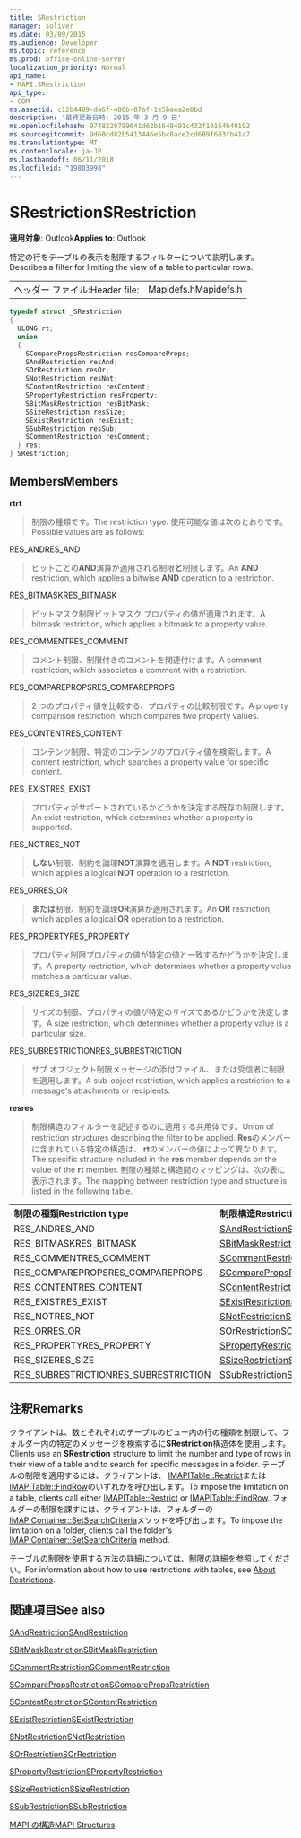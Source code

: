 ```yaml
---
title: SRestriction
manager: soliver
ms.date: 03/09/2015
ms.audience: Developer
ms.topic: reference
ms.prod: office-online-server
localization_priority: Normal
api_name:
- MAPI.SRestriction
api_type:
- COM
ms.assetid: c12b4409-da6f-480b-87af-1e5baea2e8bd
description: '最終更新日時: 2015 年 3 月 9 日'
ms.openlocfilehash: 9748229799641d62b1649491c432f10164b49192
ms.sourcegitcommit: 9d60cd82b5413446e5bc8ace2cd689f683fb41a7
ms.translationtype: MT
ms.contentlocale: ja-JP
ms.lasthandoff: 06/11/2018
ms.locfileid: "19803998"
---
```

# <a name="srestriction"></a><span data-ttu-id="54c27-103">SRestriction</span><span class="sxs-lookup"><span data-stu-id="54c27-103">SRestriction</span></span>

  
  
<span data-ttu-id="54c27-104">**適用対象**: Outlook</span><span class="sxs-lookup"><span data-stu-id="54c27-104">**Applies to**: Outlook</span></span> 
  
<span data-ttu-id="54c27-105">特定の行をテーブルの表示を制限するフィルターについて説明します。</span><span class="sxs-lookup"><span data-stu-id="54c27-105">Describes a filter for limiting the view of a table to particular rows.</span></span> 
  
|||
|:-----|:-----|
|<span data-ttu-id="54c27-106">ヘッダー ファイル:</span><span class="sxs-lookup"><span data-stu-id="54c27-106">Header file:</span></span>  <br/> |<span data-ttu-id="54c27-107">Mapidefs.h</span><span class="sxs-lookup"><span data-stu-id="54c27-107">Mapidefs.h</span></span>  <br/> |
   
```cpp
typedef struct _SRestriction
{
  ULONG rt;
  union
  {
    SComparePropsRestriction resCompareProps;
    SAndRestriction resAnd;
    SOrRestriction resOr;
    SNotRestriction resNot;
    SContentRestriction resContent;
    SPropertyRestriction resProperty;
    SBitMaskRestriction resBitMask;
    SSizeRestriction resSize;
    SExistRestriction resExist;
    SSubRestriction resSub;
    SCommentRestriction resComment;
  } res;
} SRestriction;

```

## <a name="members"></a><span data-ttu-id="54c27-108">Members</span><span class="sxs-lookup"><span data-stu-id="54c27-108">Members</span></span>

 <span data-ttu-id="54c27-109">**rt**</span><span class="sxs-lookup"><span data-stu-id="54c27-109">**rt**</span></span>
  
> <span data-ttu-id="54c27-110">制限の種類です。</span><span class="sxs-lookup"><span data-stu-id="54c27-110">The restriction type.</span></span> <span data-ttu-id="54c27-111">使用可能な値は次のとおりです。</span><span class="sxs-lookup"><span data-stu-id="54c27-111">Possible values are as follows:</span></span> 
    
<span data-ttu-id="54c27-112">RES_AND</span><span class="sxs-lookup"><span data-stu-id="54c27-112">RES_AND</span></span> 
  
> <span data-ttu-id="54c27-113">ビットごとの**AND**演算が適用される制限**と**制限します。</span><span class="sxs-lookup"><span data-stu-id="54c27-113">An **AND** restriction, which applies a bitwise **AND** operation to a restriction.</span></span> 
    
<span data-ttu-id="54c27-114">RES_BITMASK</span><span class="sxs-lookup"><span data-stu-id="54c27-114">RES_BITMASK</span></span> 
  
> <span data-ttu-id="54c27-115">ビットマスク制限ビットマスク プロパティの値が適用されます。</span><span class="sxs-lookup"><span data-stu-id="54c27-115">A bitmask restriction, which applies a bitmask to a property value.</span></span>
    
<span data-ttu-id="54c27-116">RES_COMMENT</span><span class="sxs-lookup"><span data-stu-id="54c27-116">RES_COMMENT</span></span> 
  
> <span data-ttu-id="54c27-117">コメント制限、制限付きのコメントを関連付けます。</span><span class="sxs-lookup"><span data-stu-id="54c27-117">A comment restriction, which associates a comment with a restriction.</span></span>
    
<span data-ttu-id="54c27-118">RES_COMPAREPROPS</span><span class="sxs-lookup"><span data-stu-id="54c27-118">RES_COMPAREPROPS</span></span> 
  
> <span data-ttu-id="54c27-119">2 つのプロパティ値を比較する、プロパティの比較制限です。</span><span class="sxs-lookup"><span data-stu-id="54c27-119">A property comparison restriction, which compares two property values.</span></span>
    
<span data-ttu-id="54c27-120">RES_CONTENT</span><span class="sxs-lookup"><span data-stu-id="54c27-120">RES_CONTENT</span></span> 
  
> <span data-ttu-id="54c27-121">コンテンツ制限、特定のコンテンツのプロパティ値を検索します。</span><span class="sxs-lookup"><span data-stu-id="54c27-121">A content restriction, which searches a property value for specific content.</span></span>
    
<span data-ttu-id="54c27-122">RES_EXIST</span><span class="sxs-lookup"><span data-stu-id="54c27-122">RES_EXIST</span></span> 
  
> <span data-ttu-id="54c27-123">プロパティがサポートされているかどうかを決定する既存の制限します。</span><span class="sxs-lookup"><span data-stu-id="54c27-123">An exist restriction, which determines whether a property is supported.</span></span>
    
<span data-ttu-id="54c27-124">RES_NOT</span><span class="sxs-lookup"><span data-stu-id="54c27-124">RES_NOT</span></span> 
  
> <span data-ttu-id="54c27-125">**しない**制限、制約を論理**NOT**演算を適用します。</span><span class="sxs-lookup"><span data-stu-id="54c27-125">A **NOT** restriction, which applies a logical **NOT** operation to a restriction.</span></span> 
    
<span data-ttu-id="54c27-126">RES_OR</span><span class="sxs-lookup"><span data-stu-id="54c27-126">RES_OR</span></span> 
  
> <span data-ttu-id="54c27-127">**または**制限、制約を論理**OR**演算が適用されます。</span><span class="sxs-lookup"><span data-stu-id="54c27-127">An **OR** restriction, which applies a logical **OR** operation to a restriction.</span></span> 
    
<span data-ttu-id="54c27-128">RES_PROPERTY</span><span class="sxs-lookup"><span data-stu-id="54c27-128">RES_PROPERTY</span></span> 
  
> <span data-ttu-id="54c27-129">プロパティ制限プロパティの値が特定の値と一致するかどうかを決定します。</span><span class="sxs-lookup"><span data-stu-id="54c27-129">A property restriction, which determines whether a property value matches a particular value.</span></span>
    
<span data-ttu-id="54c27-130">RES_SIZE</span><span class="sxs-lookup"><span data-stu-id="54c27-130">RES_SIZE</span></span> 
  
> <span data-ttu-id="54c27-131">サイズの制限、プロパティの値が特定のサイズであるかどうかを決定します。</span><span class="sxs-lookup"><span data-stu-id="54c27-131">A size restriction, which determines whether a property value is a particular size.</span></span>
    
<span data-ttu-id="54c27-132">RES_SUBRESTRICTION</span><span class="sxs-lookup"><span data-stu-id="54c27-132">RES_SUBRESTRICTION</span></span> 
  
> <span data-ttu-id="54c27-133">サブ オブジェクト制限メッセージの添付ファイル、または受信者に制限を適用します。</span><span class="sxs-lookup"><span data-stu-id="54c27-133">A sub-object restriction, which applies a restriction to a message's attachments or recipients.</span></span>
    
 <span data-ttu-id="54c27-134">**res**</span><span class="sxs-lookup"><span data-stu-id="54c27-134">**res**</span></span>
  
> <span data-ttu-id="54c27-135">制限構造のフィルターを記述するのに適用する共用体です。</span><span class="sxs-lookup"><span data-stu-id="54c27-135">Union of restriction structures describing the filter to be applied.</span></span> <span data-ttu-id="54c27-136">**Res**のメンバーに含まれている特定の構造は、 **rt**のメンバーの値によって異なります。</span><span class="sxs-lookup"><span data-stu-id="54c27-136">The specific structure included in the **res** member depends on the value of the **rt** member.</span></span> <span data-ttu-id="54c27-137">制限の種類と構造間のマッピングは、次の表に表示されます。</span><span class="sxs-lookup"><span data-stu-id="54c27-137">The mapping between restriction type and structure is listed in the following table.</span></span> 
    
|||
|:-----|:-----|
|<span data-ttu-id="54c27-138">**制限の種類**</span><span class="sxs-lookup"><span data-stu-id="54c27-138">**Restriction type**</span></span> <br/> |<span data-ttu-id="54c27-139">**制限構造**</span><span class="sxs-lookup"><span data-stu-id="54c27-139">**Restriction structure**</span></span> <br/> |
|<span data-ttu-id="54c27-140">RES_AND</span><span class="sxs-lookup"><span data-stu-id="54c27-140">RES_AND</span></span>  <br/> |[<span data-ttu-id="54c27-141">SAndRestriction</span><span class="sxs-lookup"><span data-stu-id="54c27-141">SAndRestriction</span></span>](sandrestriction.md) <br/> |
|<span data-ttu-id="54c27-142">RES_BITMASK</span><span class="sxs-lookup"><span data-stu-id="54c27-142">RES_BITMASK</span></span>  <br/> |[<span data-ttu-id="54c27-143">SBitMaskRestriction</span><span class="sxs-lookup"><span data-stu-id="54c27-143">SBitMaskRestriction</span></span>](sbitmaskrestriction.md) <br/> |
|<span data-ttu-id="54c27-144">RES_COMMENT</span><span class="sxs-lookup"><span data-stu-id="54c27-144">RES_COMMENT</span></span>  <br/> |[<span data-ttu-id="54c27-145">SCommentRestriction</span><span class="sxs-lookup"><span data-stu-id="54c27-145">SCommentRestriction</span></span>](scommentrestriction.md) <br/> |
|<span data-ttu-id="54c27-146">RES_COMPAREPROPS</span><span class="sxs-lookup"><span data-stu-id="54c27-146">RES_COMPAREPROPS</span></span>  <br/> |[<span data-ttu-id="54c27-147">SComparePropsRestriction</span><span class="sxs-lookup"><span data-stu-id="54c27-147">SComparePropsRestriction</span></span>](scomparepropsrestriction.md) <br/> |
|<span data-ttu-id="54c27-148">RES_CONTENT</span><span class="sxs-lookup"><span data-stu-id="54c27-148">RES_CONTENT</span></span>  <br/> |[<span data-ttu-id="54c27-149">SContentRestriction</span><span class="sxs-lookup"><span data-stu-id="54c27-149">SContentRestriction</span></span>](scontentrestriction.md) <br/> |
|<span data-ttu-id="54c27-150">RES_EXIST</span><span class="sxs-lookup"><span data-stu-id="54c27-150">RES_EXIST</span></span>  <br/> |[<span data-ttu-id="54c27-151">SExistRestriction</span><span class="sxs-lookup"><span data-stu-id="54c27-151">SExistRestriction</span></span>](sexistrestriction.md) <br/> |
|<span data-ttu-id="54c27-152">RES_NOT</span><span class="sxs-lookup"><span data-stu-id="54c27-152">RES_NOT</span></span>  <br/> |[<span data-ttu-id="54c27-153">SNotRestriction</span><span class="sxs-lookup"><span data-stu-id="54c27-153">SNotRestriction</span></span>](snotrestriction.md) <br/> |
|<span data-ttu-id="54c27-154">RES_OR</span><span class="sxs-lookup"><span data-stu-id="54c27-154">RES_OR</span></span>  <br/> |[<span data-ttu-id="54c27-155">SOrRestriction</span><span class="sxs-lookup"><span data-stu-id="54c27-155">SOrRestriction</span></span>](sorrestriction.md) <br/> |
|<span data-ttu-id="54c27-156">RES_PROPERTY</span><span class="sxs-lookup"><span data-stu-id="54c27-156">RES_PROPERTY</span></span>  <br/> |[<span data-ttu-id="54c27-157">SPropertyRestriction</span><span class="sxs-lookup"><span data-stu-id="54c27-157">SPropertyRestriction</span></span>](spropertyrestriction.md) <br/> |
|<span data-ttu-id="54c27-158">RES_SIZE</span><span class="sxs-lookup"><span data-stu-id="54c27-158">RES_SIZE</span></span>  <br/> |[<span data-ttu-id="54c27-159">SSizeRestriction</span><span class="sxs-lookup"><span data-stu-id="54c27-159">SSizeRestriction</span></span>](ssizerestriction.md) <br/> |
|<span data-ttu-id="54c27-160">RES_SUBRESTRICTION</span><span class="sxs-lookup"><span data-stu-id="54c27-160">RES_SUBRESTRICTION</span></span>  <br/> |[<span data-ttu-id="54c27-161">SSubRestriction</span><span class="sxs-lookup"><span data-stu-id="54c27-161">SSubRestriction</span></span>](ssubrestriction.md) <br/> |
   
## <a name="remarks"></a><span data-ttu-id="54c27-162">注釈</span><span class="sxs-lookup"><span data-stu-id="54c27-162">Remarks</span></span>

<span data-ttu-id="54c27-163">クライアントは、数とそれぞれのテーブルのビュー内の行の種類を制限して、フォルダー内の特定のメッセージを検索するに**SRestriction**構造体を使用します。</span><span class="sxs-lookup"><span data-stu-id="54c27-163">Clients use an **SRestriction** structure to limit the number and type of rows in their view of a table and to search for specific messages in a folder.</span></span> <span data-ttu-id="54c27-164">テーブルの制限を適用するには、クライアントは、 [IMAPITable::Restrict](imapitable-restrict.md)または[IMAPITable::FindRow](imapitable-findrow.md)のいずれかを呼び出します。</span><span class="sxs-lookup"><span data-stu-id="54c27-164">To impose the limitation on a table, clients call either [IMAPITable::Restrict](imapitable-restrict.md) or [IMAPITable::FindRow](imapitable-findrow.md).</span></span> <span data-ttu-id="54c27-165">フォルダーの制限を課すには、クライアントは、フォルダーの[IMAPIContainer::SetSearchCriteria](imapicontainer-setsearchcriteria.md)メソッドを呼び出します。</span><span class="sxs-lookup"><span data-stu-id="54c27-165">To impose the limitation on a folder, clients call the folder's [IMAPIContainer::SetSearchCriteria](imapicontainer-setsearchcriteria.md) method.</span></span> 
  
<span data-ttu-id="54c27-166">テーブルの制限を使用する方法の詳細については、[制限の詳細](about-restrictions.md)を参照してください。</span><span class="sxs-lookup"><span data-stu-id="54c27-166">For information about how to use restrictions with tables, see [About Restrictions](about-restrictions.md).</span></span> 
  
## <a name="see-also"></a><span data-ttu-id="54c27-167">関連項目</span><span class="sxs-lookup"><span data-stu-id="54c27-167">See also</span></span>



[<span data-ttu-id="54c27-168">SAndRestriction</span><span class="sxs-lookup"><span data-stu-id="54c27-168">SAndRestriction</span></span>](sandrestriction.md)
  
[<span data-ttu-id="54c27-169">SBitMaskRestriction</span><span class="sxs-lookup"><span data-stu-id="54c27-169">SBitMaskRestriction</span></span>](sbitmaskrestriction.md)
  
[<span data-ttu-id="54c27-170">SCommentRestriction</span><span class="sxs-lookup"><span data-stu-id="54c27-170">SCommentRestriction</span></span>](scommentrestriction.md)
  
[<span data-ttu-id="54c27-171">SComparePropsRestriction</span><span class="sxs-lookup"><span data-stu-id="54c27-171">SComparePropsRestriction</span></span>](scomparepropsrestriction.md)
  
[<span data-ttu-id="54c27-172">SContentRestriction</span><span class="sxs-lookup"><span data-stu-id="54c27-172">SContentRestriction</span></span>](scontentrestriction.md)
  
[<span data-ttu-id="54c27-173">SExistRestriction</span><span class="sxs-lookup"><span data-stu-id="54c27-173">SExistRestriction</span></span>](sexistrestriction.md)
  
[<span data-ttu-id="54c27-174">SNotRestriction</span><span class="sxs-lookup"><span data-stu-id="54c27-174">SNotRestriction</span></span>](snotrestriction.md)
  
[<span data-ttu-id="54c27-175">SOrRestriction</span><span class="sxs-lookup"><span data-stu-id="54c27-175">SOrRestriction</span></span>](sorrestriction.md)
  
[<span data-ttu-id="54c27-176">SPropertyRestriction</span><span class="sxs-lookup"><span data-stu-id="54c27-176">SPropertyRestriction</span></span>](spropertyrestriction.md)
  
[<span data-ttu-id="54c27-177">SSizeRestriction</span><span class="sxs-lookup"><span data-stu-id="54c27-177">SSizeRestriction</span></span>](ssizerestriction.md)
  
[<span data-ttu-id="54c27-178">SSubRestriction</span><span class="sxs-lookup"><span data-stu-id="54c27-178">SSubRestriction</span></span>](ssubrestriction.md)


[<span data-ttu-id="54c27-179">MAPI の構造</span><span class="sxs-lookup"><span data-stu-id="54c27-179">MAPI Structures</span></span>](mapi-structures.md)

